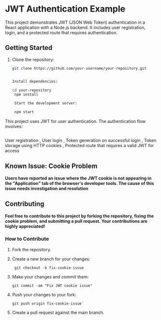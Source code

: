 # JWT Authentication Example

This project demonstrates JWT (JSON Web Token) authentication in a React application with a Node.js backend. It includes user registration, login, and a protected route that requires authentication.

## Getting Started

1. Clone the repository:

   ```bash
   git clone https://github.com/your-username/your-repository.git


   Install dependencies:

   cd your-repository
    npm install

    Start the development server:

    npm start

  This project uses JWT for user authentication. The authentication flow involves:
##
User registration , 
User login , 
Token generation on successful login , 
Token storage using HTTP cookies , 
Protected route that requires a valid JWT for access

##  Known Issue: Cookie Problem

#### Users have reported an issue where the JWT cookie is not appearing in the "Application" tab of the browser's developer tools. The cause of this issue needs investigation and resolution

## Contributing

#### Feel free to contribute to this project by forking the repository, fixing the cookie problem, and submitting a pull request. Your contributions are highly appreciated!

###  How to Contribute

1. Fork the repository.
2. Create a new branch for your changes:

     ```
      git checkout -b fix-cookie-issue

3. Make your changes and commit them:

     ```
     git commit -am "Fix JWT cookie issue"

4. Push your changes to your fork:

    ```
    git push origin fix-cookie-issue`

5. Create a pull request against the main branch.    





